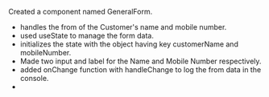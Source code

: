 Created a component named GeneralForm.
- handles the from of the Customer's name and mobile number. 
- used useState to manage the form data.
- initializes the state with the object having key customerName and mobileNumber.
- Made two input and label for the Name and Mobile Number respectively.
- added onChange function with handleChange to log the from data in the console.
- 